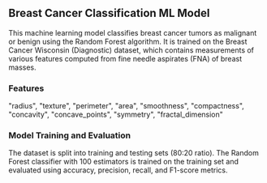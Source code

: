 ## Breast Cancer Classification ML Model
This machine learning model classifies breast cancer tumors as malignant or benign 
using the Random Forest algorithm. It is trained on the Breast Cancer Wisconsin (Diagnostic) dataset, 
which contains measurements of various features computed from fine needle aspirates (FNA) of breast masses.

### Features
"radius", "texture", "perimeter", "area", "smoothness", "compactness", "concavity", "concave_points", "symmetry", "fractal_dimension"

### Model Training and Evaluation
The dataset is split into training and testing sets (80:20 ratio). 
The Random Forest classifier with 100 estimators is trained on the training set and evaluated using accuracy, 
precision, recall, and F1-score metrics.
